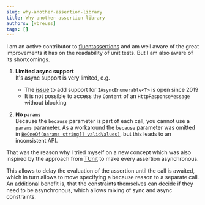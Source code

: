 ```yaml
---
slug: why-another-assertion-library
title: Why another assertion library
authors: [vbreuss]
tags: []
---
```


I am an active contributor to [fluentassertions](https://github.com/fluentassertions/fluentassertions) and am well aware of the great improvements it has on the readability of unit tests.
But I am also aware of its shortcomings.

<!-- truncate -->

1. **Limited async support**  
   It's async support is very limited, e.g.
   - The [issue](https://github.com/fluentassertions/fluentassertions/issues/1213) to add support for `IAsyncEnumerable<T>` is open since 2019
   - It is not possible to access the `Content` of an `HttpResponseMessage` without blocking

2. **No `params`**  
   Because the `because` parameter is part of each call, you cannot use a `params` parameter.
   As a workaround the `because` parameter was omitted in [`BeOneOf(params string[] validValues)`](https://github.com/fluentassertions/fluentassertions/blob/6.12.2/Src/FluentAssertions/Primitives/StringAssertions.cs#L70), but this leads to an inconsistent API.

That was the reason why I tried myself on a new concept which was also inspired by the approach from [TUnit](https://github.com/thomhurst/TUnit) to make every assertion asynchronous.

This allows to delay the evaluation of the assertion until the call is awaited, which in turn allows to move specifying a because reason to a separate call.  
An additional benefit is, that the constraints themselves can decide if they need to be asynchronous, which allows mixing of sync and async constraints.
